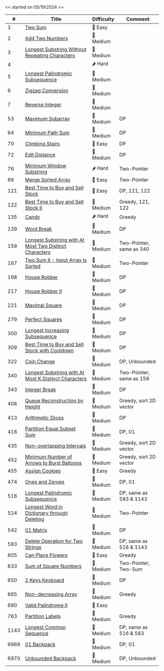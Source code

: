 << started on 05/19/2024 >>

|  #  |                              Title                                  |       Difficulty        |          Comment           |
| --- | ------------------------------------------------------------------- | ----------------------- | -------------------------- |
| 1 | [Two Sum](https://github.com/spiritfx69/leetcode05192024/blob/main/src/0001.%20Two%20Sum) | 🍏 Easy |
| 2 | [Add Two Numbers](https://github.com/spiritfx69/terence.leetcode.solutions/blob/main/src/0002.%20Add%20Two%20Numbers) | 🍋 Medium |
| 3 | [Longest Substring Without Repeating Characters](https://github.com/spiritfx69/terence.leetcode.solutions/blob/main/src/0003.%20Longest%20Substring%20Without%20Repeating%20Characters) | 🍋 Medium |
| 4 | []() | 🌶️ Hard |
| 5 | [Longest Palindromic Subsequence](https://github.com/spiritfx69/terence.leetcode.solutions/blob/main/src/0005.%20Longest%20Palindromic%20Substring) | 🍋 Medium |
| 6 | [Zigzag Conversion](https://github.com/spiritfx69/leetcode.answers/blob/main/src/0006.%20Zigzag%20Conversion) | 🍋 Medium |
| 7 | [Reverse Integer](https://github.com/spiritfx69/leetcode.answers/blob/main/src/0007.%20Reverse%20Integer) | 🍋 Medium |
| 53 | [Maximum Subarray](https://github.com/spiritfx69/leet/blob/main/src/0053.%20Maximum%20Subarray) | 🍋 Medium | DP |
| 64 | [Minimum Path Sum](https://github.com/spiritfx69/leet/blob/main/src/0064.%20Minimum%20Path%20Sum) | 🍋 Medium | DP |
| 70 | [Climbing Stairs](https://github.com/spiritfx69/leet/blob/main/src/0070.%20Climbing%20Stairs) | 🍏 Easy | DP |
| 72 | [Edit Distance](https://github.com/spiritfx69/leet/blob/main/src/0072.%20Edit%20Distance) | 🍋 Medium | DP |
| 76 | [Minimum Window Substring](https://github.com/spiritfx69/leet/blob/main/src/0076.%20Minimum%20Window%20Substring) | 🌶️ Hard | Two-Pointer |
| 88 | [Merge Sorted Array](https://github.com/spiritfx69/leet/blob/main/src/0088.%20Merge%20Sorted%20Array) | 🍏 Easy | Two-Pointer |
| 121 | [Best Time to Buy and Sell Stock](https://github.com/spiritfx69/leet/blob/main/src/0121.%20Best%20Time%20to%20Buy%20and%20Sell%20Stock) | 🍏 Easy | DP, 121, 122 |
| 122 | [Best Time to Buy and Sell Stock II](https://github.com/spiritfx69/leet/blob/main/src/0122.%20Best%20Time%20to%20Buy%20and%20Sell%20Stock%20II) | 🍋 Medium | Greedy, 121, 122 |
| 135 | [Candy](https://github.com/spiritfx69/leet/blob/main/src/0135.%20Candy) | 🌶️ Hard | Greedy |
| 139 | [Word Break](https://github.com/spiritfx69/leet/blob/main/src/0139.%20Word%20Break) | 🍋 Medium | DP |
| 159 | [Longest Substring with At Most Two Distinct Characters](https://github.com/spiritfx69/leet/blob/main/src/0159.%20Longest%20Substring%20with%20At%20Most%20Two%20Distinct%20Characters) | 🍋 Medium | Two-Pointer, same as 340 |
| 167 | [Two Sum II - Input Array Is Sorted](https://github.com/spiritfx69/leet/blob/main/src/0167.%20Two%20Sum%20II%20-%20Input%20Array%20Is%20Sorted) | 🍋 Medium | Two-Pointer |
| 198 | [House Robber](https://github.com/spiritfx69/leet/blob/main/src/0198.%20House%20Robber) | 🍋 Medium | DP |
| 217 | [House Robber II](https://github.com/spiritfx69/leet/blob/main/src/0213.%20House%20Robber%20II) | 🍋 Medium | DP |
| 221 | [Maximal Square](https://github.com/spiritfx69/leet/blob/main/src/0221.%20Maximal%20Square) | 🍋 Medium | DP |
| 279 | [Perfect Squares](https://github.com/spiritfx69/leet/blob/main/src/0279.%20Perfect%20Squares) | 🍋 Medium | DP |
| 300 | [Longest Increasing Subsequence](https://github.com/spiritfx69/leet/blob/main/src/0300.%20Longest%20Increasing%20Subsequence) | 🍋 Medium | DP |
| 309 | [Best Time to Buy and Sell Stock with Cooldown](https://github.com/spiritfx69/leet/blob/main/src/0309.%20Best%20Time%20to%20Buy%20and%20Sell%20Stock%20with%20Cooldown) | 🍋 Medium | DP |
| 322 | [Coin Change](https://github.com/spiritfx69/leet/blob/main/src/0322.%20Coin%20Change) | 🍋 Medium | DP, Unbounded |
| 340 | [Longest Substring with At Most K Distinct Characters](https://github.com/spiritfx69/leet/blob/main/src/0340.%20Longest%20Substring%20with%20At%20Most%20K%20Distinct%20Characters) | 🍋 Medium | Two-Pointer, same as 159 |
| 343 | [Integer Break](https://github.com/spiritfx69/leet/blob/main/src/0343.%20Integer%20Break) | 🍋 Medium | DP |
| 406 | [Queue Reconstruction by Height](https://github.com/spiritfx69/leet/blob/main/src/0406.%20Queue%20Reconstruction%20by%20Height) | 🍋 Medium | Greedy, sort 2D vector |
| 413 | [Arithmetic Slices](https://github.com/spiritfx69/leet/blob/main/src/0413.%20Arithmetic%20Slices) | 🍋 Medium | DP |
| 416 | [Partition Equal Subset Sum](https://github.com/spiritfx69/leet/blob/main/src/0416.%20Partition%20Equal%20Subset%20Sum) | 🍋 Medium | DP, 01 |
| 435 | [Non-overlapping Intervals](https://github.com/spiritfx69/leet/blob/main/src/0435.%20Non-overlapping%20Intervals) | 🍋 Medium | Greedy, sort 2D vector |
| 452 | [Minimum Number of Arrows to Burst Balloons](https://github.com/spiritfx69/leet/blob/main/src/0452.%20Minimum%20Number%20of%20Arrows%20to%20Burst%20Balloons) | 🍋 Medium | Greedy, sort 2D vector |
| 455 | [Assign Cookies](https://github.com/spiritfx69/leet/blob/main/src/0455.%20Assign%20Cookies) | 🍏 Easy | Greedy |
| 474 | [Ones and Zeroes](https://github.com/spiritfx69/leet/blob/main/src/0474.%20Ones%20and%20Zeroes) | 🍋 Medium | DP, 01 | Two-Pointer |
| 516 | [Longest Palindromic Subsequence](https://github.com/spiritfx69/leet/blob/main/src/0516.%20Longest%20Palindromic%20Subsequence) | 🍋 Medium | DP, same as 583 & 1143 |
| 524 | [Longest Word in Dictionary through Deleting](https://github.com/spiritfx69/leet/blob/main/src/0524.%20Longest%20Word%20in%20Dictionary%20through%20Deleting) | 🍋 Medium | Two-Pointer |
| 542 | [01 Matrix](https://github.com/spiritfx69/leet/blob/main/src/0542.%2001%20Matrix) | 🍋 Medium | DP |
| 583 | [Delete Operation for Two Strings](https://github.com/spiritfx69/leet/blob/main/src/0583.%20Delete%20Operation%20for%20Two%20Strings) | 🍋 Medium | DP, same as 516 & 1143 |
| 605 | [Can Place Flowers](https://github.com/spiritfx69/leet/blob/main/src/0605.%20Can%20Place%20Flowers) | 🍏 Easy | Greedy |
| 633 | [Sum of Square Numbers](https://github.com/spiritfx69/leet/blob/main/src/0633.%20Sum%20of%20Square%20Numbers) | 🍋 Medium | Two-Pointer, Two-Sum |
| 650 | [2 Keys Keyboard](https://github.com/spiritfx69/leet/blob/main/src/0650.%202%20Keys%20Keyboard) | 🍋 Medium | DP |
| 665 | [Non-decreasing Array](https://github.com/spiritfx69/leet/blob/main/src/0665.%20Non-decreasing%20Array) | 🍋 Medium | Greedy |
| 680 | [Valid Palindrome II](https://github.com/spiritfx69/leet/blob/main/src/0680.%20Valid%20Palindrome%20II) | 🍏 Easy |
| 763 | [Partition Labels](https://github.com/spiritfx69/leet/blob/main/src/0763.%20Partition%20Labels) | 🍋 Medium | Greedy |
| 1143 | [Longest Common Sequence](https://github.com/spiritfx69/leet/blob/main/src/1143.%20Longest%20Common%20Subsequence) | 🍋 Medium | DP, same as 516 & 583 |
| 6969 | [01 Backpack](https://github.com/spiritfx69/leet/blob/main/src/6969.%2001%20Backpack) | 🍋 Medium | DP, 01 |
| 6970 | [Unbounded Backpack](https://github.com/spiritfx69/leet/blob/main/src/6970.%20Unbounded%20Backpack) | 🍋 Medium | DP, Unbounded |
